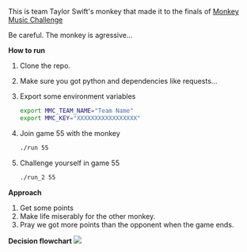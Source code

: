 This is team Taylor Swift's monkey that made it to the finals of [Monkey Music Challenge](http://www.monkeymusicchallenge.com/)

Be careful. The monkey is agressive...

**How to run**

1. Clone the repo.

2. Make sure you got python and dependencies like requests...
3. Export some environment variables

    ```bash
    export MMC_TEAM_NAME="Team Name"
    export MMC_KEY="XXXXXXXXXXXXXXXXX"
    ```
4.  Join game 55 with the monkey

    ```bash
    ./run 55
    ```
 
5.  Challenge yourself in game 55

    ```bash
    ./run_2 55
    ```

**Approach**

 1. Get some points
 2. Make life miserably for the other monkey.
 3. Pray we got more points than the opponent when the game ends.

**Decision flowchart**
![](http://i.imgur.com/vw1HoJ7.png)

